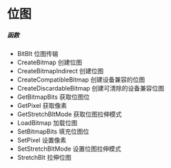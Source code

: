 # 位图
##### 函数
- BitBlt 位图传输
- CreateBitmap 创建位图
- CreateBitmapIndirect 创建位图
- CreateCompatibleBitmap 创建设备兼容的位图
- CreateDiscardableBitmap 创建可清除的设备兼容位图
- GetBitmapBits 获取位图位
- GetPixel 获取像素
- GetStretchBltMode 获取位图拉伸模式
- LoadBitmap 加载位图
- SetBitmapBits 填充位图位
- SetPixel 设置像素
- SetStretchBltMode 设置位图拉伸模式
- StretchBlt 拉伸位图